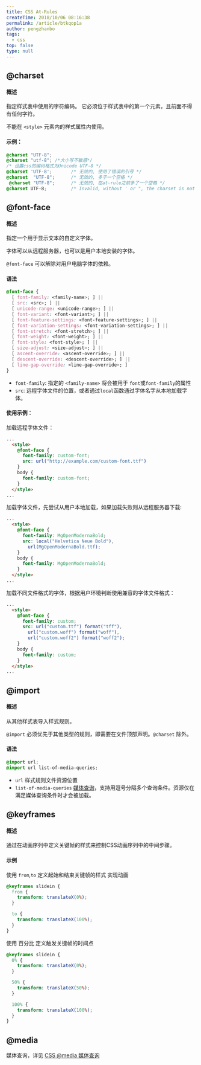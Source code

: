 ```yaml
---
title: CSS At-Rules
createTime: 2018/10/06 08:16:38
permalink: /article/btkqop1a
author: pengzhanbo
tags: 
  - css
top: false
type: null
---
```


## @charset

#### 概述
指定样式表中使用的字符编码。 它必须位于样式表中的第一个元素，且前面不得有任何字符。

不能在 `<style>` 元素内的样式属性内使用。

#### 示例：
``` css
@charset "UTF-8";
@charset "utf-8"; /*大小写不敏感*/
/* 设置css的编码格式为Unicode UTF-8 */
@charset 'UTF-8';       /* 无效的, 使用了错误的引号 */
@charset  "UTF-8";      /* 无效的, 多于一个空格 */
 @charset "UTF-8";      /* 无效的, 在at-rule之前多了一个空格 */
@charset UTF-8;         /* Invalid, without ' or ", the charset is not a CSS <string> */
```

## @font-face

#### 概述
指定一个用于显示文本的自定义字体。

字体可以从远程服务器，也可以是用户本地安装的字体。

`@font-face` 可以解除对用户电脑字体的依赖。

#### 语法

``` css
@font-face {
  [ font-family: <family-name>; ] ||
  [ src: <src>; ] ||
  [ unicode-range: <unicode-range>; ] ||
  [ font-variant: <font-variant>; ] ||
  [ font-feature-settings: <font-feature-settings>; ] ||
  [ font-variation-settings: <font-variation-settings>; ] ||
  [ font-stretch: <font-stretch>; ] ||
  [ font-weight: <font-weight>; ] ||
  [ font-style: <font-style>; ] ||
  [ size-adjust: <size-adjust>; ] ||
  [ ascent-override: <ascent-override>; ] ||
  [ descent-override: <descent-override>; ] ||
  [ line-gap-override: <line-gap-override>; ]
}
```
- `font-family`: 指定的 `<family-name>` 将会被用于 `font`或`font-family`的属性
- `src`: 远程字体文件的位置，或者通过`local`函数通过字体名字从本地加载字体。

#### 使用示例：
加载远程字体文件：

``` html
...
  <style>
    @font-face {
      font-family: custom-font;
      src: url("http://example.com/custom-font.ttf")
    }
    body {
      font-family: custom-font;
    }
  </style>
...
```
加载字体文件，先尝试从用户本地加载，如果加载失败则从远程服务器下载:

``` html
...
  <style>
    @font-face {
      font-family: MgOpenModernaBold;
      src: local("Helvetica Neue Bold"),
        url(MgOpenModernaBold.ttf);
    }
    body {
      font-family: MgOpenModernaBold;
    }
  </style>
...
```
加载不同文件格式的字体，根据用户环境判断使用兼容的字体文件格式：
``` html
...
  <style>
    @font-face {
      font-family: custom;
      src: url("custom.ttf") format("tff"),
        url("custom.woff") format("woff"),
        url("custom.woff2") format("woff2");
    }
    body {
      font-family: custom;
    }
  </style>
...
```

## @import

#### 概述
从其他样式表导入样式规则。

`@import` 必须优先于其他类型的规则，即需要在文件顶部声明。`@charset` 除外。

#### 语法
``` css
@import url;
@import url list-of-media-queries;
```
- `url` 样式规则文件资源位置
- `list-of-media-queries` [媒体查询](https://developer.mozilla.org/en-US/docs/Web/CSS/Media_Queries/Using_media_queries)，支持用逗号分隔多个查询条件。资源仅在满足媒体查询条件时才会被加载。


## @keyframes

#### 概述
通过在动画序列中定义关键帧的样式来控制CSS动画序列中的中间步骤。

#### 示例
使用 `from`,`to` 定义起始和结束关键帧的样式 实现动画
``` css
@keyframes slidein {
  from {
    transform: translateX(0%); 
  }

  to {
    transform: translateX(100%);
  }
}
```
使用 百分比 定义触发关键帧的时间点
``` css
@keyframes slidein {
  0% {
    transform: translateX(0%); 
  }

  50% {
    transform: translateX(50%); 
  }

  100% {
    transform: translateX(100%);
  }
}
```

## @media

媒体查询，详见 [CSS @media 媒体查询](/post/fe5ruia1/)